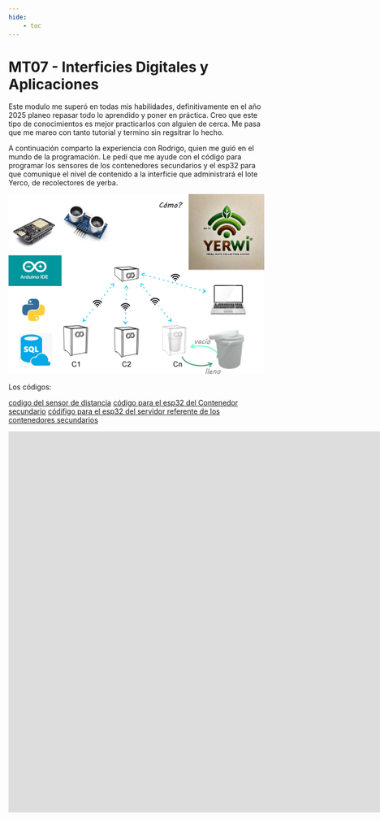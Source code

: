 ```yaml
---
hide:
    - toc
---
```


# MT07 - Interficies Digitales y Aplicaciones

Este modulo me superó en todas mis habilidades, definitivamente en el año 2025 planeo repasar todo lo aprendido y poner en práctica. Creo que este tipo de conocimientos es mejor practicarlos con alguien de cerca. Me pasa que me mareo con tanto tutorial y termino sin regsitrar lo hecho.

A continuación comparto la experiencia con Rodrigo, quien me guió en el mundo de la programación. Le pedí que me ayude con el código para programar los sensores de los contenedores secundarios y el esp32 para que comunique el nivel de contenido a la interficie que administrará el lote Yerco, de recolectores de yerba.

![](../images/pf/slide3.jpg)



Los códigos:

[codigo del sensor de distancia](../archivos/mt07/sensor.txt)
[código para el esp32 del Contenedor secundario](../archivos/mt07/ClienteUltimo.txt)
[códifigo para el esp32 del servidor referente de los contenedores secundarios](../archivos/mt07/ServidorUltimo.txt)

<div class="video-wrapper">
<iframe width="1903" height="750" src="https://youtube.com/shorts/2R9s6jJsfNw?feature=share" title="Yerwi"
" frameborder="0" allow="accelerometer; autoplay; clipboard-write; encrypted-media; gyroscope; picture-in-picture; web-share" referrerpolicy="strict-origin-when-cross-origin" allowfullscreen></iframe>
</div>







